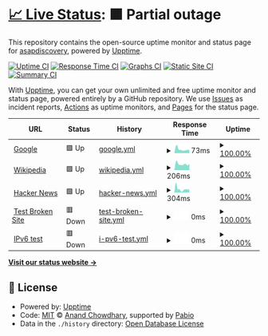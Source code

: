 # [📈 Live Status](https://status.asapdata.org): <!--live status--> **🟧 Partial outage**

This repository contains the open-source uptime monitor and status page for [asapdiscovery](https://status.asapdata.org), powered by [Upptime](https://github.com/upptime/upptime).

[![Uptime CI](https://github.com/asapdiscovery/status/workflows/Uptime%20CI/badge.svg)](https://github.com/asapdiscovery/status/actions?query=workflow%3A%22Uptime+CI%22)
[![Response Time CI](https://github.com/asapdiscovery/status/workflows/Response%20Time%20CI/badge.svg)](https://github.com/asapdiscovery/status/actions?query=workflow%3A%22Response+Time+CI%22)
[![Graphs CI](https://github.com/asapdiscovery/status/workflows/Graphs%20CI/badge.svg)](https://github.com/asapdiscovery/status/actions?query=workflow%3A%22Graphs+CI%22)
[![Static Site CI](https://github.com/asapdiscovery/status/workflows/Static%20Site%20CI/badge.svg)](https://github.com/asapdiscovery/status/actions?query=workflow%3A%22Static+Site+CI%22)
[![Summary CI](https://github.com/asapdiscovery/status/workflows/Summary%20CI/badge.svg)](https://github.com/asapdiscovery/status/actions?query=workflow%3A%22Summary+CI%22)

With [Upptime](https://upptime.js.org), you can get your own unlimited and free uptime monitor and status page, powered entirely by a GitHub repository. We use [Issues](https://github.com/asapdiscovery/status/issues) as incident reports, [Actions](https://github.com/asapdiscovery/status/actions) as uptime monitors, and [Pages](https://status.asapdata.org) for the status page.

<!--start: status pages-->
<!-- This summary is generated by Upptime (https://github.com/upptime/upptime) -->
<!-- Do not edit this manually, your changes will be overwritten -->
<!-- prettier-ignore -->
| URL | Status | History | Response Time | Uptime |
| --- | ------ | ------- | ------------- | ------ |
| <img alt="" src="https://icons.duckduckgo.com/ip3/www.google.com.ico" height="13"> [Google](https://www.google.com) | 🟩 Up | [google.yml](https://github.com/asapdiscovery/status/commits/HEAD/history/google.yml) | <details><summary><img alt="Response time graph" src="./graphs/google/response-time-week.png" height="20"> 73ms</summary><br><a href="https://status.asapdata.org/history/google"><img alt="Response time 109" src="https://img.shields.io/endpoint?url=https%3A%2F%2Fraw.githubusercontent.com%2Fasapdiscovery%2Fstatus%2FHEAD%2Fapi%2Fgoogle%2Fresponse-time.json"></a><br><a href="https://status.asapdata.org/history/google"><img alt="24-hour response time 66" src="https://img.shields.io/endpoint?url=https%3A%2F%2Fraw.githubusercontent.com%2Fasapdiscovery%2Fstatus%2FHEAD%2Fapi%2Fgoogle%2Fresponse-time-day.json"></a><br><a href="https://status.asapdata.org/history/google"><img alt="7-day response time 73" src="https://img.shields.io/endpoint?url=https%3A%2F%2Fraw.githubusercontent.com%2Fasapdiscovery%2Fstatus%2FHEAD%2Fapi%2Fgoogle%2Fresponse-time-week.json"></a><br><a href="https://status.asapdata.org/history/google"><img alt="30-day response time 97" src="https://img.shields.io/endpoint?url=https%3A%2F%2Fraw.githubusercontent.com%2Fasapdiscovery%2Fstatus%2FHEAD%2Fapi%2Fgoogle%2Fresponse-time-month.json"></a><br><a href="https://status.asapdata.org/history/google"><img alt="1-year response time 109" src="https://img.shields.io/endpoint?url=https%3A%2F%2Fraw.githubusercontent.com%2Fasapdiscovery%2Fstatus%2FHEAD%2Fapi%2Fgoogle%2Fresponse-time-year.json"></a></details> | <details><summary><a href="https://status.asapdata.org/history/google">100.00%</a></summary><a href="https://status.asapdata.org/history/google"><img alt="All-time uptime 100.00%" src="https://img.shields.io/endpoint?url=https%3A%2F%2Fraw.githubusercontent.com%2Fasapdiscovery%2Fstatus%2FHEAD%2Fapi%2Fgoogle%2Fuptime.json"></a><br><a href="https://status.asapdata.org/history/google"><img alt="24-hour uptime 100.00%" src="https://img.shields.io/endpoint?url=https%3A%2F%2Fraw.githubusercontent.com%2Fasapdiscovery%2Fstatus%2FHEAD%2Fapi%2Fgoogle%2Fuptime-day.json"></a><br><a href="https://status.asapdata.org/history/google"><img alt="7-day uptime 100.00%" src="https://img.shields.io/endpoint?url=https%3A%2F%2Fraw.githubusercontent.com%2Fasapdiscovery%2Fstatus%2FHEAD%2Fapi%2Fgoogle%2Fuptime-week.json"></a><br><a href="https://status.asapdata.org/history/google"><img alt="30-day uptime 99.90%" src="https://img.shields.io/endpoint?url=https%3A%2F%2Fraw.githubusercontent.com%2Fasapdiscovery%2Fstatus%2FHEAD%2Fapi%2Fgoogle%2Fuptime-month.json"></a><br><a href="https://status.asapdata.org/history/google"><img alt="1-year uptime 99.99%" src="https://img.shields.io/endpoint?url=https%3A%2F%2Fraw.githubusercontent.com%2Fasapdiscovery%2Fstatus%2FHEAD%2Fapi%2Fgoogle%2Fuptime-year.json"></a></details>
| <img alt="" src="https://icons.duckduckgo.com/ip3/en.wikipedia.org.ico" height="13"> [Wikipedia](https://en.wikipedia.org) | 🟩 Up | [wikipedia.yml](https://github.com/asapdiscovery/status/commits/HEAD/history/wikipedia.yml) | <details><summary><img alt="Response time graph" src="./graphs/wikipedia/response-time-week.png" height="20"> 206ms</summary><br><a href="https://status.asapdata.org/history/wikipedia"><img alt="Response time 363" src="https://img.shields.io/endpoint?url=https%3A%2F%2Fraw.githubusercontent.com%2Fasapdiscovery%2Fstatus%2FHEAD%2Fapi%2Fwikipedia%2Fresponse-time.json"></a><br><a href="https://status.asapdata.org/history/wikipedia"><img alt="24-hour response time 157" src="https://img.shields.io/endpoint?url=https%3A%2F%2Fraw.githubusercontent.com%2Fasapdiscovery%2Fstatus%2FHEAD%2Fapi%2Fwikipedia%2Fresponse-time-day.json"></a><br><a href="https://status.asapdata.org/history/wikipedia"><img alt="7-day response time 206" src="https://img.shields.io/endpoint?url=https%3A%2F%2Fraw.githubusercontent.com%2Fasapdiscovery%2Fstatus%2FHEAD%2Fapi%2Fwikipedia%2Fresponse-time-week.json"></a><br><a href="https://status.asapdata.org/history/wikipedia"><img alt="30-day response time 275" src="https://img.shields.io/endpoint?url=https%3A%2F%2Fraw.githubusercontent.com%2Fasapdiscovery%2Fstatus%2FHEAD%2Fapi%2Fwikipedia%2Fresponse-time-month.json"></a><br><a href="https://status.asapdata.org/history/wikipedia"><img alt="1-year response time 363" src="https://img.shields.io/endpoint?url=https%3A%2F%2Fraw.githubusercontent.com%2Fasapdiscovery%2Fstatus%2FHEAD%2Fapi%2Fwikipedia%2Fresponse-time-year.json"></a></details> | <details><summary><a href="https://status.asapdata.org/history/wikipedia">100.00%</a></summary><a href="https://status.asapdata.org/history/wikipedia"><img alt="All-time uptime 100.00%" src="https://img.shields.io/endpoint?url=https%3A%2F%2Fraw.githubusercontent.com%2Fasapdiscovery%2Fstatus%2FHEAD%2Fapi%2Fwikipedia%2Fuptime.json"></a><br><a href="https://status.asapdata.org/history/wikipedia"><img alt="24-hour uptime 100.00%" src="https://img.shields.io/endpoint?url=https%3A%2F%2Fraw.githubusercontent.com%2Fasapdiscovery%2Fstatus%2FHEAD%2Fapi%2Fwikipedia%2Fuptime-day.json"></a><br><a href="https://status.asapdata.org/history/wikipedia"><img alt="7-day uptime 100.00%" src="https://img.shields.io/endpoint?url=https%3A%2F%2Fraw.githubusercontent.com%2Fasapdiscovery%2Fstatus%2FHEAD%2Fapi%2Fwikipedia%2Fuptime-week.json"></a><br><a href="https://status.asapdata.org/history/wikipedia"><img alt="30-day uptime 100.00%" src="https://img.shields.io/endpoint?url=https%3A%2F%2Fraw.githubusercontent.com%2Fasapdiscovery%2Fstatus%2FHEAD%2Fapi%2Fwikipedia%2Fuptime-month.json"></a><br><a href="https://status.asapdata.org/history/wikipedia"><img alt="1-year uptime 100.00%" src="https://img.shields.io/endpoint?url=https%3A%2F%2Fraw.githubusercontent.com%2Fasapdiscovery%2Fstatus%2FHEAD%2Fapi%2Fwikipedia%2Fuptime-year.json"></a></details>
| <img alt="" src="https://icons.duckduckgo.com/ip3/news.ycombinator.com.ico" height="13"> [Hacker News](https://news.ycombinator.com) | 🟩 Up | [hacker-news.yml](https://github.com/asapdiscovery/status/commits/HEAD/history/hacker-news.yml) | <details><summary><img alt="Response time graph" src="./graphs/hacker-news/response-time-week.png" height="20"> 304ms</summary><br><a href="https://status.asapdata.org/history/hacker-news"><img alt="Response time 321" src="https://img.shields.io/endpoint?url=https%3A%2F%2Fraw.githubusercontent.com%2Fasapdiscovery%2Fstatus%2FHEAD%2Fapi%2Fhacker-news%2Fresponse-time.json"></a><br><a href="https://status.asapdata.org/history/hacker-news"><img alt="24-hour response time 291" src="https://img.shields.io/endpoint?url=https%3A%2F%2Fraw.githubusercontent.com%2Fasapdiscovery%2Fstatus%2FHEAD%2Fapi%2Fhacker-news%2Fresponse-time-day.json"></a><br><a href="https://status.asapdata.org/history/hacker-news"><img alt="7-day response time 304" src="https://img.shields.io/endpoint?url=https%3A%2F%2Fraw.githubusercontent.com%2Fasapdiscovery%2Fstatus%2FHEAD%2Fapi%2Fhacker-news%2Fresponse-time-week.json"></a><br><a href="https://status.asapdata.org/history/hacker-news"><img alt="30-day response time 345" src="https://img.shields.io/endpoint?url=https%3A%2F%2Fraw.githubusercontent.com%2Fasapdiscovery%2Fstatus%2FHEAD%2Fapi%2Fhacker-news%2Fresponse-time-month.json"></a><br><a href="https://status.asapdata.org/history/hacker-news"><img alt="1-year response time 321" src="https://img.shields.io/endpoint?url=https%3A%2F%2Fraw.githubusercontent.com%2Fasapdiscovery%2Fstatus%2FHEAD%2Fapi%2Fhacker-news%2Fresponse-time-year.json"></a></details> | <details><summary><a href="https://status.asapdata.org/history/hacker-news">100.00%</a></summary><a href="https://status.asapdata.org/history/hacker-news"><img alt="All-time uptime 100.00%" src="https://img.shields.io/endpoint?url=https%3A%2F%2Fraw.githubusercontent.com%2Fasapdiscovery%2Fstatus%2FHEAD%2Fapi%2Fhacker-news%2Fuptime.json"></a><br><a href="https://status.asapdata.org/history/hacker-news"><img alt="24-hour uptime 100.00%" src="https://img.shields.io/endpoint?url=https%3A%2F%2Fraw.githubusercontent.com%2Fasapdiscovery%2Fstatus%2FHEAD%2Fapi%2Fhacker-news%2Fuptime-day.json"></a><br><a href="https://status.asapdata.org/history/hacker-news"><img alt="7-day uptime 100.00%" src="https://img.shields.io/endpoint?url=https%3A%2F%2Fraw.githubusercontent.com%2Fasapdiscovery%2Fstatus%2FHEAD%2Fapi%2Fhacker-news%2Fuptime-week.json"></a><br><a href="https://status.asapdata.org/history/hacker-news"><img alt="30-day uptime 100.00%" src="https://img.shields.io/endpoint?url=https%3A%2F%2Fraw.githubusercontent.com%2Fasapdiscovery%2Fstatus%2FHEAD%2Fapi%2Fhacker-news%2Fuptime-month.json"></a><br><a href="https://status.asapdata.org/history/hacker-news"><img alt="1-year uptime 100.00%" src="https://img.shields.io/endpoint?url=https%3A%2F%2Fraw.githubusercontent.com%2Fasapdiscovery%2Fstatus%2FHEAD%2Fapi%2Fhacker-news%2Fuptime-year.json"></a></details>
| <img alt="" src="https://icons.duckduckgo.com/ip3/thissitedoesnotexist.koj.co.ico" height="13"> [Test Broken Site](https://thissitedoesnotexist.koj.co) | 🟥 Down | [test-broken-site.yml](https://github.com/asapdiscovery/status/commits/HEAD/history/test-broken-site.yml) | <details><summary><img alt="Response time graph" src="./graphs/test-broken-site/response-time-week.png" height="20"> 0ms</summary><br><a href="https://status.asapdata.org/history/test-broken-site"><img alt="Response time 0" src="https://img.shields.io/endpoint?url=https%3A%2F%2Fraw.githubusercontent.com%2Fasapdiscovery%2Fstatus%2FHEAD%2Fapi%2Ftest-broken-site%2Fresponse-time.json"></a><br><a href="https://status.asapdata.org/history/test-broken-site"><img alt="24-hour response time 0" src="https://img.shields.io/endpoint?url=https%3A%2F%2Fraw.githubusercontent.com%2Fasapdiscovery%2Fstatus%2FHEAD%2Fapi%2Ftest-broken-site%2Fresponse-time-day.json"></a><br><a href="https://status.asapdata.org/history/test-broken-site"><img alt="7-day response time 0" src="https://img.shields.io/endpoint?url=https%3A%2F%2Fraw.githubusercontent.com%2Fasapdiscovery%2Fstatus%2FHEAD%2Fapi%2Ftest-broken-site%2Fresponse-time-week.json"></a><br><a href="https://status.asapdata.org/history/test-broken-site"><img alt="30-day response time 0" src="https://img.shields.io/endpoint?url=https%3A%2F%2Fraw.githubusercontent.com%2Fasapdiscovery%2Fstatus%2FHEAD%2Fapi%2Ftest-broken-site%2Fresponse-time-month.json"></a><br><a href="https://status.asapdata.org/history/test-broken-site"><img alt="1-year response time 0" src="https://img.shields.io/endpoint?url=https%3A%2F%2Fraw.githubusercontent.com%2Fasapdiscovery%2Fstatus%2FHEAD%2Fapi%2Ftest-broken-site%2Fresponse-time-year.json"></a></details> | <details><summary><a href="https://status.asapdata.org/history/test-broken-site">100.00%</a></summary><a href="https://status.asapdata.org/history/test-broken-site"><img alt="All-time uptime 100.00%" src="https://img.shields.io/endpoint?url=https%3A%2F%2Fraw.githubusercontent.com%2Fasapdiscovery%2Fstatus%2FHEAD%2Fapi%2Ftest-broken-site%2Fuptime.json"></a><br><a href="https://status.asapdata.org/history/test-broken-site"><img alt="24-hour uptime 100.00%" src="https://img.shields.io/endpoint?url=https%3A%2F%2Fraw.githubusercontent.com%2Fasapdiscovery%2Fstatus%2FHEAD%2Fapi%2Ftest-broken-site%2Fuptime-day.json"></a><br><a href="https://status.asapdata.org/history/test-broken-site"><img alt="7-day uptime 100.00%" src="https://img.shields.io/endpoint?url=https%3A%2F%2Fraw.githubusercontent.com%2Fasapdiscovery%2Fstatus%2FHEAD%2Fapi%2Ftest-broken-site%2Fuptime-week.json"></a><br><a href="https://status.asapdata.org/history/test-broken-site"><img alt="30-day uptime 100.00%" src="https://img.shields.io/endpoint?url=https%3A%2F%2Fraw.githubusercontent.com%2Fasapdiscovery%2Fstatus%2FHEAD%2Fapi%2Ftest-broken-site%2Fuptime-month.json"></a><br><a href="https://status.asapdata.org/history/test-broken-site"><img alt="1-year uptime 100.00%" src="https://img.shields.io/endpoint?url=https%3A%2F%2Fraw.githubusercontent.com%2Fasapdiscovery%2Fstatus%2FHEAD%2Fapi%2Ftest-broken-site%2Fuptime-year.json"></a></details>
| <img alt="" src="https://icons.duckduckgo.com/ip3/null.ico" height="13"> [IPv6 test](forwardemail.net) | 🟥 Down | [i-pv6-test.yml](https://github.com/asapdiscovery/status/commits/HEAD/history/i-pv6-test.yml) | <details><summary><img alt="Response time graph" src="./graphs/i-pv6-test/response-time-week.png" height="20"> 0ms</summary><br><a href="https://status.asapdata.org/history/i-pv6-test"><img alt="Response time 0" src="https://img.shields.io/endpoint?url=https%3A%2F%2Fraw.githubusercontent.com%2Fasapdiscovery%2Fstatus%2FHEAD%2Fapi%2Fi-pv6-test%2Fresponse-time.json"></a><br><a href="https://status.asapdata.org/history/i-pv6-test"><img alt="24-hour response time 0" src="https://img.shields.io/endpoint?url=https%3A%2F%2Fraw.githubusercontent.com%2Fasapdiscovery%2Fstatus%2FHEAD%2Fapi%2Fi-pv6-test%2Fresponse-time-day.json"></a><br><a href="https://status.asapdata.org/history/i-pv6-test"><img alt="7-day response time 0" src="https://img.shields.io/endpoint?url=https%3A%2F%2Fraw.githubusercontent.com%2Fasapdiscovery%2Fstatus%2FHEAD%2Fapi%2Fi-pv6-test%2Fresponse-time-week.json"></a><br><a href="https://status.asapdata.org/history/i-pv6-test"><img alt="30-day response time 0" src="https://img.shields.io/endpoint?url=https%3A%2F%2Fraw.githubusercontent.com%2Fasapdiscovery%2Fstatus%2FHEAD%2Fapi%2Fi-pv6-test%2Fresponse-time-month.json"></a><br><a href="https://status.asapdata.org/history/i-pv6-test"><img alt="1-year response time 0" src="https://img.shields.io/endpoint?url=https%3A%2F%2Fraw.githubusercontent.com%2Fasapdiscovery%2Fstatus%2FHEAD%2Fapi%2Fi-pv6-test%2Fresponse-time-year.json"></a></details> | <details><summary><a href="https://status.asapdata.org/history/i-pv6-test">100.00%</a></summary><a href="https://status.asapdata.org/history/i-pv6-test"><img alt="All-time uptime 100.00%" src="https://img.shields.io/endpoint?url=https%3A%2F%2Fraw.githubusercontent.com%2Fasapdiscovery%2Fstatus%2FHEAD%2Fapi%2Fi-pv6-test%2Fuptime.json"></a><br><a href="https://status.asapdata.org/history/i-pv6-test"><img alt="24-hour uptime 100.00%" src="https://img.shields.io/endpoint?url=https%3A%2F%2Fraw.githubusercontent.com%2Fasapdiscovery%2Fstatus%2FHEAD%2Fapi%2Fi-pv6-test%2Fuptime-day.json"></a><br><a href="https://status.asapdata.org/history/i-pv6-test"><img alt="7-day uptime 100.00%" src="https://img.shields.io/endpoint?url=https%3A%2F%2Fraw.githubusercontent.com%2Fasapdiscovery%2Fstatus%2FHEAD%2Fapi%2Fi-pv6-test%2Fuptime-week.json"></a><br><a href="https://status.asapdata.org/history/i-pv6-test"><img alt="30-day uptime 100.00%" src="https://img.shields.io/endpoint?url=https%3A%2F%2Fraw.githubusercontent.com%2Fasapdiscovery%2Fstatus%2FHEAD%2Fapi%2Fi-pv6-test%2Fuptime-month.json"></a><br><a href="https://status.asapdata.org/history/i-pv6-test"><img alt="1-year uptime 100.00%" src="https://img.shields.io/endpoint?url=https%3A%2F%2Fraw.githubusercontent.com%2Fasapdiscovery%2Fstatus%2FHEAD%2Fapi%2Fi-pv6-test%2Fuptime-year.json"></a></details>

<!--end: status pages-->

[**Visit our status website →**](https://status.asapdata.org)

## 📄 License

- Powered by: [Upptime](https://github.com/upptime/upptime)
- Code: [MIT](./LICENSE) © [Anand Chowdhary](https://anandchowdhary.com), supported by [Pabio](https://pabio.com)
- Data in the `./history` directory: [Open Database License](https://opendatacommons.org/licenses/odbl/1-0/)
